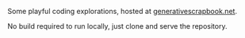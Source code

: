Some playful coding explorations, hosted at [generativescrapbook.net](https://www.generativescrapbook.net).

No build required to run locally, just clone and serve the repository.

